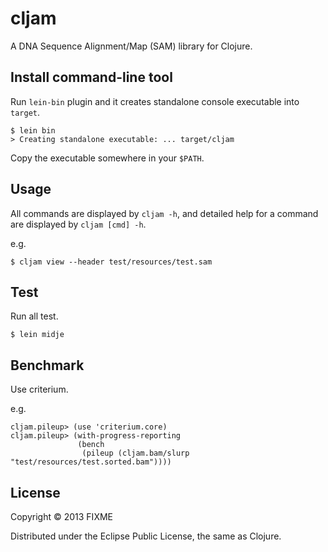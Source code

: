 # cljam

A DNA Sequence Alignment/Map (SAM) library for Clojure.

## Install command-line tool

Run `lein-bin` plugin and it creates standalone console executable into `target`.

    $ lein bin
    > Creating standalone executable: ... target/cljam

Copy the executable somewhere in your `$PATH`.

## Usage

All commands are displayed by `cljam -h`, and detailed help for a command are displayed by `cljam [cmd] -h`.

e.g.

    $ cljam view --header test/resources/test.sam

## Test

Run all test.

    $ lein midje

## Benchmark

Use criterium.

e.g.

    cljam.pileup> (use 'criterium.core)
    cljam.pileup> (with-progress-reporting
                   (bench
                    (pileup (cljam.bam/slurp "test/resources/test.sorted.bam"))))

## License

Copyright © 2013 FIXME

Distributed under the Eclipse Public License, the same as Clojure.
